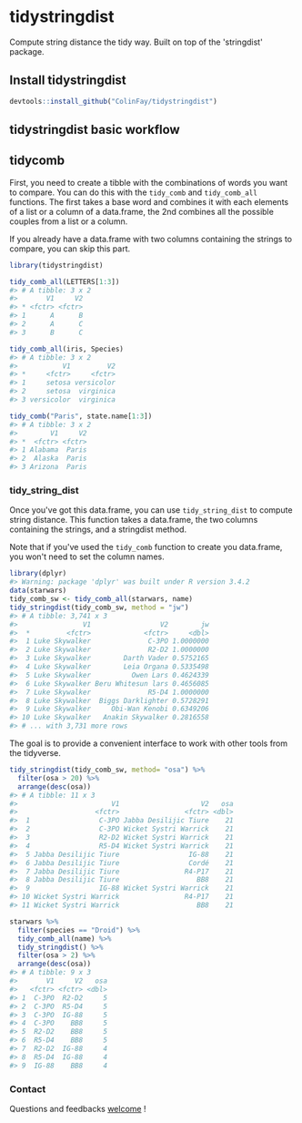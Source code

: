 <!-- README.md is generated from README.Rmd. Please edit that file -->
tidystringdist
==============

Compute string distance the tidy way. Built on top of the 'stringdist' package.

Install tidystringdist
----------------------

``` r
devtools::install_github("ColinFay/tidystringdist")
```

tidystringdist basic workflow
-----------------------------

tidycomb
--------

First, you need to create a tibble with the combinations of words you want to compare. You can do this with the `tidy_comb` and `tidy_comb_all` functions. The first takes a base word and combines it with each elements of a list or a column of a data.frame, the 2nd combines all the possible couples from a list or a column.

If you already have a data.frame with two columns containing the strings to compare, you can skip this part.

``` r
library(tidystringdist)

tidy_comb_all(LETTERS[1:3])
#> # A tibble: 3 x 2
#>       V1     V2
#> * <fctr> <fctr>
#> 1      A      B
#> 2      A      C
#> 3      B      C
```

``` r
tidy_comb_all(iris, Species)
#> # A tibble: 3 x 2
#>           V1         V2
#> *     <fctr>     <fctr>
#> 1     setosa versicolor
#> 2     setosa  virginica
#> 3 versicolor  virginica
```

``` r
tidy_comb("Paris", state.name[1:3])
#> # A tibble: 3 x 2
#>        V1     V2
#> *  <fctr> <fctr>
#> 1 Alabama  Paris
#> 2  Alaska  Paris
#> 3 Arizona  Paris
```

### tidy\_string\_dist

Once you've got this data.frame, you can use `tidy_string_dist` to compute string distance. This function takes a data.frame, the two columns containing the strings, and a stringdist method.

Note that if you've used the `tidy_comb` function to create you data.frame, you won't need to set the column names.

``` r
library(dplyr)
#> Warning: package 'dplyr' was built under R version 3.4.2
data(starwars)
tidy_comb_sw <- tidy_comb_all(starwars, name)
tidy_stringdist(tidy_comb_sw, method = "jw")
#> # A tibble: 3,741 x 3
#>                V1                 V2        jw
#>  *         <fctr>             <fctr>     <dbl>
#>  1 Luke Skywalker              C-3PO 1.0000000
#>  2 Luke Skywalker              R2-D2 1.0000000
#>  3 Luke Skywalker        Darth Vader 0.5752165
#>  4 Luke Skywalker        Leia Organa 0.5335498
#>  5 Luke Skywalker          Owen Lars 0.4624339
#>  6 Luke Skywalker Beru Whitesun lars 0.4656085
#>  7 Luke Skywalker              R5-D4 1.0000000
#>  8 Luke Skywalker  Biggs Darklighter 0.5728291
#>  9 Luke Skywalker     Obi-Wan Kenobi 0.6349206
#> 10 Luke Skywalker   Anakin Skywalker 0.2816558
#> # ... with 3,731 more rows
```

The goal is to provide a convenient interface to work with other tools from the tidyverse.

``` r
tidy_stringdist(tidy_comb_sw, method= "osa") %>%
  filter(osa > 20) %>%
  arrange(desc(osa))
#> # A tibble: 11 x 3
#>                       V1                    V2   osa
#>                   <fctr>                <fctr> <dbl>
#>  1                 C-3PO Jabba Desilijic Tiure    21
#>  2                 C-3PO Wicket Systri Warrick    21
#>  3                 R2-D2 Wicket Systri Warrick    21
#>  4                 R5-D4 Wicket Systri Warrick    21
#>  5 Jabba Desilijic Tiure                 IG-88    21
#>  6 Jabba Desilijic Tiure                 Cordé    21
#>  7 Jabba Desilijic Tiure                R4-P17    21
#>  8 Jabba Desilijic Tiure                   BB8    21
#>  9                 IG-88 Wicket Systri Warrick    21
#> 10 Wicket Systri Warrick                R4-P17    21
#> 11 Wicket Systri Warrick                   BB8    21
```

``` r
starwars %>%
  filter(species == "Droid") %>%
  tidy_comb_all(name) %>%
  tidy_stringdist() %>% 
  filter(osa > 2) %>%
  arrange(desc(osa))
#> # A tibble: 9 x 3
#>       V1     V2   osa
#>   <fctr> <fctr> <dbl>
#> 1  C-3PO  R2-D2     5
#> 2  C-3PO  R5-D4     5
#> 3  C-3PO  IG-88     5
#> 4  C-3PO    BB8     5
#> 5  R2-D2    BB8     5
#> 6  R5-D4    BB8     5
#> 7  R2-D2  IG-88     4
#> 8  R5-D4  IG-88     4
#> 9  IG-88    BB8     4
```

### Contact

Questions and feedbacks [welcome](mailto:contact@colinfay.me) !
